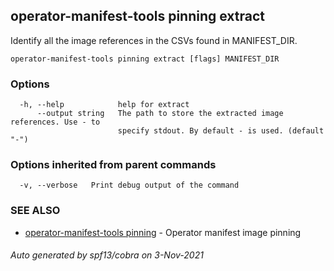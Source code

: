 ## operator-manifest-tools pinning extract

Identify all the image references in the CSVs found
in MANIFEST_DIR.

```
operator-manifest-tools pinning extract [flags] MANIFEST_DIR
```

### Options

```
  -h, --help            help for extract
      --output string   The path to store the extracted image references. Use - to
                        specify stdout. By default - is used. (default "-")
```

### Options inherited from parent commands

```
  -v, --verbose   Print debug output of the command
```

### SEE ALSO

* [operator-manifest-tools pinning](operator-manifest-tools_pinning.md)	 - Operator manifest image pinning

###### Auto generated by spf13/cobra on 3-Nov-2021
